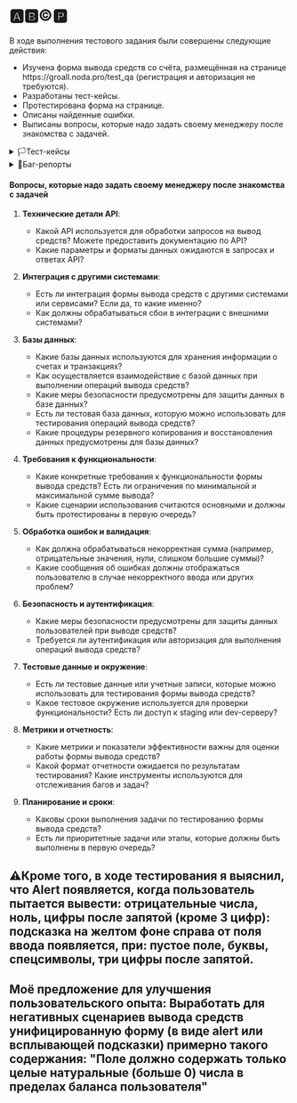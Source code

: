 # 🅰️🅱️©️🅿️
В ходе выполнения тестового задания были совершены следующие действия:

<ul>
<li>  Изучена форма вывода средств со счёта, размещённая на странице https://groall.noda.pro/test_qa (регистрация и авторизация не требуются). </li> 
<li>  Разработаны тест-кейсы. </li> 
<li>  Протестирована форма на странице.</li> 
<li>  Описаны найденные ошибки.</li> 
<li>  Выписаны вопросы, которые надо задать своему менеджеру после знакомства с задачей. </li> 
</ul>


<details>
<summary>🏳️Тест-кейсы</summary>

#### Проект: https://groall.noda.pro/test_qa 
##### Дата: 19.06.2024
##### Тестировщик: Леонид
##### Предусловия: (1) Регистрация и авторизация не требуются (2) баланс 122000 токенов (3) 100 токенов = 1 коин (4) Пользователь перешел на веб-страницу проекта

| ID | Заголовок | Шаги | Ожидаемый результат |
|:--:|:---------:|:-----|:-------------------:|
| 1 | Вывод валидного количества средств со счета пользователя | 1. В поле ввода ввести валидное значение для списания<br> 1.1 Ввести "1"<br> 1.2 Ввести 122000<br> 2. Нажать на кнопку "Вывести" | В верхней части экрана появился alert: "Токены списаны, всего списано (сумма ввода), осталось (остаток)" |
| 2 | Автоматическая очистка поля ввода после успешного вывода средств | 1. В поле ввода ввести "100"<br> 2. Нажать на кнопку "Вывести" | 1. В верхней части экрана появился alert: "Токены списаны, всего списано 100, осталось 121900"<br> 2. Поле ввода суммы автоматически очистилось |
| 3 | Правильность пересчета коинов в токены при выводе средств со счета пользователя | 1. В поле ввода ввести 1 коин<br> 2. Нажать на кнопку "Вывести"<br> 3. Удостовериться, что баланс уменьшился на 100 токенов | В верхней части экрана появился alert: "Токены списаны, всего списано 100, осталось 121900" |
| 4 | Корректность работы чекбокса "Вывести всё" при выводе средств со счета пользователя | 1. Отметить чекбокс рядом с надписью "Вывести всё"<br> 2. Удостовериться, что баланс коинов в поле ввода совпадает с балансом пользователя в токенах в соотношении 1 к 100<br> 3. Нажать на кнопку "Вывести" | 1. Баланс в поле ввода эквавалентен балансу пользователя в соотношении 1 к 100 (конвертация токенов в коины произошла)<br> 2. В верхней части экрана появился alert: "Токены списаны, всего списано 122000, осталось 0" |
| 5 | Изменение суммы вывода после нажатия чекбокса "Вывести всё" | 1. Отметить чекбокс рядом с надписью "Вывести всё"<br> 2. Уменьшить сумму вывода на 100 и ввести "121900"<br> 3. Нажать на кнопку "Вывести" | 1. После изменения суммы вывода чекбокс с "Вывести всё" автоматически снят<br> 2. В верхней части экрана появился alert: "Токены списаны, всего списано 121900, осталось 100" |
| 6 | Вывод валидного количества средств нажатием на клавиатуре клавиши "Enter" | 1. В поле ввода ввести "100"<br> 2. На клавиатуре нажать на клавишу "Enter" | Страница не отреагировала, ничего не произошло |
| 7 | Вывод "0" токенов | 1. В поле ввода ввести "0"<br> 2. Нажать на кнопку "Вывести" | В верхней части экрана появился alert: "Введеное кол-во коинов должно быть больше 0" |
| 8 | Вывод отрицательного количества токенов | 1. В поле ввода ввести "-1"<br> 2. Нажать на кнопку "Вывести" | В верхней части экрана появился alert: "Введеное кол-во коинов должно быть больше 0" |
| 9 | Вывод суммы токенов сверх лимита | 1. В поле ввода ввести "122001"<br> 2. Нажать на кнопку "Вывести" | В верхней части экрана появился alert: "Введеное кол-во коинов не должно превышать сумму баланса пользователя" |
| 10 | Вывод средств при пустом поле ввода | 1. Поле ввода оставить пустым<br> 2. Нажать на кнопку "Вывести" | Справа от поля ввода повилась подсказка на желтом фоне: "Поле обязательно для заполнения" |
| 11 | Вывод средств при вводе латиницы | 1. В поле ввода ввести "Hello"<br> 2. Нажать на кнопку "Вывести" | Справа от поля ввода повилась подсказка на желтом фоне: "Поле должно содержать только цифры!" |
| 12 | Вывод средств при вводе кириллицы | 1. В поле ввода ввести "Привет"<br> 2. Нажать на кнопку "Вывести" | Справа от поля ввода повилась подсказка на желтом фоне: "Поле должно содержать только цифры!" |
| 13 | Вывод средств при вводе спецсимволов | 1. В поле ввода ввести "@#%"<br> 2. Нажать на кнопку "Вывести" | Справа от поля ввода повилась подсказка на желтом фоне: "Поле должно содержать только цифры!" |
| 14 | Вывод средств при вводе цифр и точки "." | 1. В поле ввода ввести "100."<br> 2. Нажать на кнопку "Вывести" | Справа от поля ввода повилась подсказка на желтом фоне: "Поле должно содержать только цифры!" |
| 15 | Вывод средств при вводе цифр и запятой "," | 1. В поле ввода ввести "100,"<br> 2. Нажать на кнопку "Вывести"> | Справа от поля ввода повилась подсказка на желтом фоне: "Поле должно содержать только цифры!" |
| 16 | Вывод средств при вводе числа, разделенного точкой "." | 1. В поле ввода ввести "100.1"<br> 2. Нажать на кнопку "Вывести" | Справа от поля ввода повилась подсказка на желтом фоне: "Поле должно содержать только цифры!" |
| 17 | Вывод средств при вводе числа, разделенного запятой "," | 1. В поле ввода ввести "100,1"<br> 2. Нажать на кнопку "Вывести" | Справа от поля ввода повилась подсказка на желтом фоне: "Поле должно содержать только цифры!" |
| 18 | Вывод средств при вводе цифр и латиницы | 1. В поле ввода ввести "100Hello"<br> 2. Нажать на кнопку "Вывести" | Справа от поля ввода повилась подсказка на желтом фоне: "Поле должно содержать только цифры!" |

</details>
   
<details>
<summary>🚩Баг-репорты</summary>
   
#### Проект: https://groall.noda.pro/test_qa 
#### Окружение: Google Chrome Version 126.0.6478.62 (Official Build) (64-bit)
##### Дата: 20.06.2024
##### Тестировщик: Леонид
##### Предусловия: (1) Регистрация и авторизация не требуются (2) баланс 122000 токенов (3) 100 токенов = 1 коин (4) Пользователь осуществил переход на страницу вывода средств со счета

| ID | Заголовок | Важность  | Срочность | Статус | Описание | Приложения |
|:--:|:---------:|:---------:|:---------:|:-----: |:--------:| :--------: |
| 1 | Поле ввода суммы не очистилось автоматически после успешного вывода средств | Высокая | Высокая | Открыт | **STR:** 1. В поле ввода ввести "100"<br> 2. Нажать на кнопку "Вывести"<br> **AR**: 1. В верхней части экрана появился alert: "Токены списаны, всего списано 100, осталось 121900"<br> 2.Поле ввода суммы не очистилось автоматически <br>**ER:** 1. В верхней части экрана появился alert: "Токены списаны, всего списано 100, осталось 121900"<br> 2. Поле ввода суммы автоматически очистилось | Медиафайлы, лог.har | 
| 2 | Неработоспособность функции пересчета коинов в токены при выводе средств со счета | Высокая | Обычная | Открыт | **STR:** 1. В поле ввода ввести 1 коин<br> 2. Нажать на кнопку "Вывести"<br> 3. Удостовериться, что баланс уменьшился на 100 токенов<br> **AR**: В верхней части экрана появился alert: "Токены списаны, всего списано 1, осталось 121999"<br>**ER:** В верхней части экрана появился alert: "Токены списаны, всего списано 100, осталось 121900" | Медиафайлы, лог.har | 
| 3 | Некорректное отображение суммы вывода при проставлении чекбокса "Вывести всё" | Сердняя | Обычная | Открыт | **STR:** 1. Отметить чекбокс рядом с надписью "Вывести всё"<br> 2. Удостовериться, что баланс коинов в поле ввода совпадает с балансом пользователя в токенах в соотношении 1 к 100<br> 3. Нажать на кнопку "Вывести"<br> **AR**: 1. Баланс в поле ввода дублирует значение баланса пользователя (конвертация токенов в коины не произошла)<br> 2. В верхней части экрана появился alert: "Токены списаны, всего списано 122000, осталось 0"<br>**ER:** 1. Баланс в поле ввода эквавалентен балансу пользователя в соотношении 1 к 100 (конвертация токенов в коины произошла)<br> 2. В верхней части экрана появился alert: "Токены списаны, всего списано 122000, осталось 0" | Медиафайлы, лог.har | 
| 4 | Чекбокс с "Вывести всё" не снимается автоматически при изменении суммы вывода | Высокая | Обычная | Открыт | **STR:** 1. Отметить чекбокс рядом с надписью "Вывести всё"<br> 2. Уменьшить сумму вывода на 100 и ввести "121900"<br> **AR**: После изменения суммы вывода чекбокс с "Вывести всё" не снялся автоматически<br>**ER:** После изменения суммы вывода чекбокс с "Вывести всё" снялся автоматически | Медиафайлы, лог.har | 
| 5 | Перезагрузка страницы при нажатии на клавиатуре клавиши "Enter" и валидной сумме в поле ввода | Высокая | Высокая | Открыт | **STR:** 1. В поле ввода ввести "100"<br> 2. На клавиатуре нажать на клавишу "Enter"<br> **AR**: Страница перезагрузилась, url изменился с "https://groall.noda.pro/test_qa" на "https://groall.noda.pro/test_qa?secret=2d%24JHjqml%3D&value=100" поле ввода очистилось<br>**ER:** Страница не отреагировала, ничего не произошло | Медиафайлы, лог.har |
| 6 | Успешная транзакция при выводе суммы сверх лимита баланса пользователя | Критическая | Наивысшая | Открыт | **STR:** 1. В поле ввода ввести "122001"<br> 2. Нажать на кнопку "Вывести"<br> **AR**: В верхней части экрана появился alert: "Токены списаны, всего списано 122001, осталось -1"<br>**ER:** В верхней части экрана появился alert: "Введеное кол-во коинов не должно превышать сумму баланса пользователя" | Медиафайлы, лог.har |
| 7 | Успешная транзакция при выводе нецелого числа (используя символ точка ".") | Высокая | Обычная | Открыт | **STR:** 1. В поле ввода ввести "100.1"<br> 2. Нажать на кнопку "Вывести"<br> **AR**: В верхней части экрана появился alert: "Токены списаны, всего списано 100.1, осталось 121899.9"<br>**ER:** Справа от поля ввода повилась подсказка на желтом фоне: "Поле должно содержать только цифры!" | Медиафайлы, лог.har | 
| 8 | Замена подсказки справа от поля ввода на alert в верхней части экрана при вводе 3-х значного числа после запятой "," | Низкая | Низкая | Открыт | **STR:** 1. В поле ввода ввести "100,123"<br> 2. Нажать на кнопку "Вывести"<br> **AR**: В верхней части экрана появился alert: "Введеное кол-во коинов не является числом!"<br>**ER:** Справа от поля ввода повилась подсказка на желтом фоне: "Поле должно содержать только цифры!" | Медиафайлы, лог.har | 

</details>

#### Вопросы, которые надо задать своему менеджеру после знакомства с задачей

1. **Технические детали API**:
   - Какой API используется для обработки запросов на вывод средств? Можете предоставить документацию по API?
   - Какие параметры и форматы данных ожидаются в запросах и ответах API?
  
2. **Интеграция с другими системами**:
   - Есть ли интеграция формы вывода средств с другими системами или сервисами? Если да, то какие именно?
   - Как должны обрабатываться сбои в интеграции с внешними системами?
  
3. **Базы данных**:
   - Какие базы данных используются для хранения информации о счетах и транзакциях?
   - Как осуществляется взаимодействие с базой данных при выполнении операций вывода средств?
   - Какие меры безопасности предусмотрены для защиты данных в базе данных?
   - Есть ли тестовая база данных, которую можно использовать для тестирования операций вывода средств?
   - Какие процедуры резервного копирования и восстановления данных предусмотрены для базы данных?

4. **Требования к функциональности**:
   - Какие конкретные требования к функциональности формы вывода средств? Есть ли ограничения по минимальной и максимальной сумме вывода?
   - Какие сценарии использования считаются основными и должны быть протестированы в первую очередь?

5. **Обработка ошибок и валидация**:
   - Как должна обрабатываться некорректная сумма (например, отрицательные значения, нули, слишком большие суммы)?
   - Какие сообщения об ошибках должны отображаться пользователю в случае некорректного ввода или других проблем?

6. **Безопасность и аутентификация**:
   - Какие меры безопасности предусмотрены для защиты данных пользователей при выводе средств?
   - Требуется ли аутентификация или авторизация для выполнения операций вывода средств?

7. **Тестовые данные и окружение**:
   - Есть ли тестовые данные или учетные записи, которые можно использовать для тестирования формы вывода средств?
   - Какое тестовое окружение используется для проверки функциональности? Есть ли доступ к staging или dev-серверу?

8. **Метрики и отчетность**:
   - Какие метрики и показатели эффективности важны для оценки работы формы вывода средств?
   - Какой формат отчетности ожидается по результатам тестирования? Какие инструменты используются для отслеживания багов и задач?

9. **Планирование и сроки**:
   - Каковы сроки выполнения задачи по тестированию формы вывода средств?
   - Есть ли приоритетные задачи или этапы, которые должны быть выполнены в первую очередь?

## ⚠️Кроме того, в ходе тестирования я выяснил, что Alert появляется, когда пользователь пытается вывести: отрицательные числа, ноль, цифры после запятой (кроме 3 цифр): подсказка на желтом фоне справа от поля ввода появляется, при: пустое поле, буквы, спецсимволы, три цифры после запятой.

## Моё предложение для улучшения пользовательского опыта: Выработать для негативных сценариев вывода средств унифицированную форму (в виде alert или всплывающей подсказки) примерно такого содержания: "Поле должно содержать только целые натуральные (больше 0) числа в пределах баланса пользователя"




